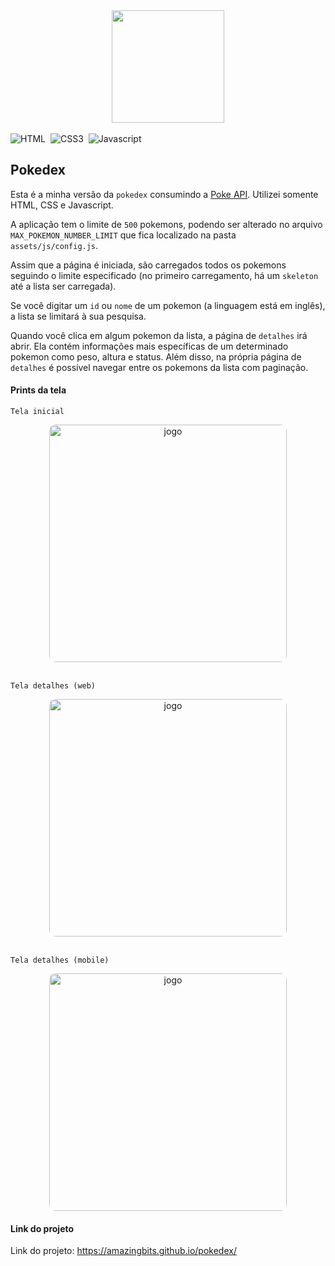 <div align="center">
    <img src="https://i.ibb.co/nMhhLbz/pokeball-yellow.png" width="180px" />
</div>
<br>

<div align="center" style="display: inline-flex; gap: 8px;">

<img src="https://img.shields.io/badge/html5-%23E34F26.svg?style=for-the-badge&logo=html5&logoColor=white" alt="HTML" />

<img src="https://img.shields.io/badge/css3-%231572B6.svg?style=for-the-badge&logo=css3&logoColor=white" alt="CSS3" />

<img src="https://img.shields.io/badge/javascript-%23323330.svg?style=for-the-badge&logo=javascript&logoColor=%23F7DF1E" alt="Javascript" />

</div>

## Pokedex

Esta é a minha versão da `pokedex` consumindo a <a href="https://pokeapi.co/">Poke API</a>. Utilizei somente HTML, CSS e Javascript.

A aplicação tem o limite de `500` pokemons, podendo ser alterado no arquivo `MAX_POKEMON_NUMBER_LIMIT` que fica localizado na pasta `assets/js/config.js`. 

Assim que a página é iniciada, são carregados todos os pokemons seguindo o limite especificado (no primeiro carregamento, há um `skeleton` até a lista ser carregada).

Se você digitar um `id` ou `nome` de um pokemon (a linguagem está em inglês), a lista se limitará à sua pesquisa.

Quando você clica em algum pokemon da lista, a página de `detalhes` irá abrir. Ela contém informações mais específicas de um determinado pokemon como peso, altura e status. Além disso, na própria página de `detalhes` é possível navegar entre os pokemons da lista com paginação.

#### Prints da tela

`Tela inicial`
<div align="center">
    <img src="https://i.ibb.co/k9KsDr4/pokedex-tela-inicial.jpg" alt="jogo" style="border-radius:10px;" width="380px" />
</div>
<br>

`Tela detalhes (web)`
<div align="center">
    <img src="https://i.ibb.co/jJGtN2J/pokedex-tela-detalhes.jpg" alt="jogo" style="border-radius:10px;" width="380px" />
</div>
<br>

`Tela detalhes (mobile)`
<div align="center">
    <img src="https://i.ibb.co/sv4NWzS/pokedex-stats.jpg" alt="jogo" style="border-radius:10px;" width="380px" />
</div>

#### Link do projeto

<p>Link do projeto: <a href="https://amazingbits.github.io/pokedex/">https://amazingbits.github.io/pokedex/</a></p>
